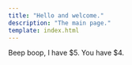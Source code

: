 ```yaml
---
title: "Hello and welcome."
description: "The main page."
template: index.html
---
```


Beep boop, I have $5. You have $4.